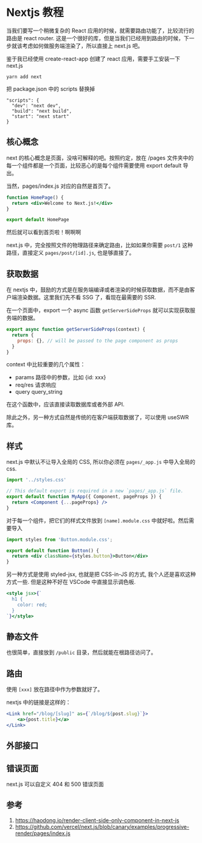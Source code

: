 # Nextjs 教程

<!--
ID: 9b518166-0ded-4107-aca6-7174e2749ae0
Status: draft
Date: 2020-09-14T15:46:27
Modified: 2020-09-14T15:46:27
wp_id: 2028
-->

当我们要写一个稍微复杂的 React 应用的时候，就需要路由功能了，比较流行的路由是 react router. 这是一个很好的库，但是当我们已经用到路由的时候，下一步就该考虑如何做服务端渲染了，所以直接上 next.js 吧。

鉴于我已经使用 create-react-app 创建了 react 应用，需要手工安装一下 next.js

```
yarn add next
```

把 package.json 中的 scripts 替换掉

```
"scripts": {
  "dev": "next dev",
  "build": "next build",
  "start": "next start"
}
```

## 核心概念

next 的核心概念是页面，没啥可解释的吧。按照约定，放在 /pages 文件夹中的每一个组件都是一个页面，比较恶心的是每个组件需要使用 export default 导出。

当然，pages/index.js 对应的自然是首页了。

```jsx
function HomePage() {
  return <div>Welcome to Next.js!</div>
}

export default HomePage
```

然后就可以看到首页啦！啊啊啊

next.js 中，完全按照文件的物理路径来确定路由，比如如果你需要 `post/1` 这种路径，直接定义 `pages/post/[id].js`, 也是够直接了。

## 获取数据

在 nextjs 中，鼓励的方式是在服务端编译或者渲染的时候获取数据，而不是由客户端渲染数据。这里我们先不看 SSG 了，看现在最需要的 SSR.

在一个页面中，export 一个 async 函数 `getServerSideProps` 就可以实现获取服务端的数据。

```jsx
export async function getServerSideProps(context) {
  return {
    props: {}, // will be passed to the page component as props
  }
}
```

context 中比较重要的几个属性：

- params 路径中的参数，比如 {id: xxx}
- req/res 请求响应
- query query_string

在这个函数中，应该直接读取数据库或者外部 API.

除此之外，另一种方式自然是传统的在客户端获取数据了，可以使用 useSWR 库。

## 样式

next.js 中默认不让导入全局的 CSS, 所以你必须在 `pages/_app.js` 中导入全局的 css.

```jsx
import '../styles.css'

// This default export is required in a new `pages/_app.js` file.
export default function MyApp({ Component, pageProps }) {
  return <Component {...pageProps} />
}
```

对于每一个组件，把它们的样式文件放到 `[name].module.css` 中就好啦。然后需要导入

```jsx
import styles from 'Button.module.css';

export default function Button() {
  return <div className={styles.button}>Button</div>
}
```

另一种方式是使用 styled-jsx, 也就是把 CSS-in-JS 的方式, 我个人还是喜欢这种方式一些. 但是这种不好在 VSCode 中直接显示调色板.

```jsx
<style jsx>{`
  h1 {
    color: red;
  }
`}</style>
```


## 静态文件

也很简单，直接放到 `/public` 目录，然后就能在根路径访问了。

## 路由

使用 `[xxx]` 放在路径中作为参数就好了。

nextjs 中的链接是这样的：

```jsx
<Link href="/blog/[slug]" as={`/blog/${post.slug}`}>
    <a>{post.title}</a>
</Link>
```

## 外部接口





## 错误页面

next.js 可以自定义 404 和 500 错误页面



## 参考

1. https://haodong.io/render-client-side-only-component-in-next-js
2. https://github.com/vercel/next.js/blob/canary/examples/progressive-render/pages/index.js